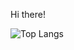 Hi there!

![Top Langs](https://github-readme-stats.vercel.app/api/top-langs/?username=thePhenom21&layout=compact)
